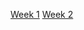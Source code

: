 [Week 1](https://dhvyas7.github.io/cse-15l-lab-reports/week1/instructions.html)
[Week 2](https://dhvyas7.github.io/cse-15l-lab-reports/week2/report.html)